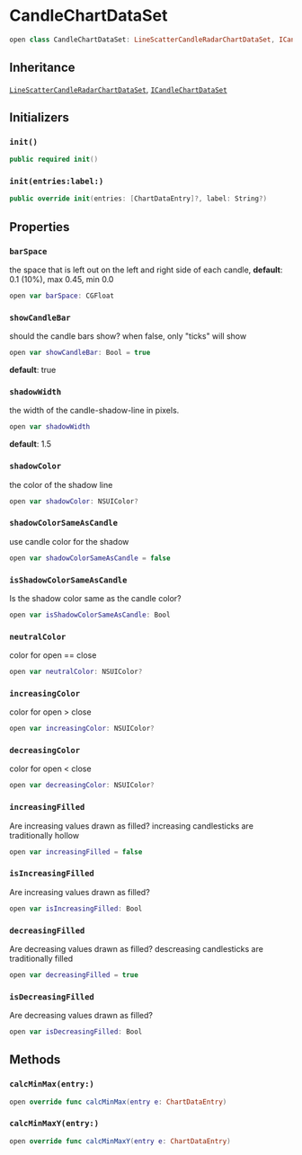 # CandleChartDataSet

``` swift
open class CandleChartDataSet: LineScatterCandleRadarChartDataSet, ICandleChartDataSet
```

## Inheritance

[`LineScatterCandleRadarChartDataSet`](/LineScatterCandleRadarChartDataSet), [`ICandleChartDataSet`](/ICandleChartDataSet)

## Initializers

### `init()`

``` swift
public required init()
```

### `init(entries:label:)`

``` swift
public override init(entries: [ChartDataEntry]?, label: String?)
```

## Properties

### `barSpace`

the space that is left out on the left and right side of each candle,
**default**:​ 0.1 (10%), max 0.45, min 0.0

``` swift
open var barSpace: CGFloat
```

### `showCandleBar`

should the candle bars show?
when false, only "ticks" will show

``` swift
open var showCandleBar: Bool = true
```

**default**: true

### `shadowWidth`

the width of the candle-shadow-line in pixels.

``` swift
open var shadowWidth 
```

**default**: 1.5

### `shadowColor`

the color of the shadow line

``` swift
open var shadowColor: NSUIColor?
```

### `shadowColorSameAsCandle`

use candle color for the shadow

``` swift
open var shadowColorSameAsCandle = false
```

### `isShadowColorSameAsCandle`

Is the shadow color same as the candle color?

``` swift
open var isShadowColorSameAsCandle: Bool 
```

### `neutralColor`

color for open == close

``` swift
open var neutralColor: NSUIColor?
```

### `increasingColor`

color for open \> close

``` swift
open var increasingColor: NSUIColor?
```

### `decreasingColor`

color for open \< close

``` swift
open var decreasingColor: NSUIColor?
```

### `increasingFilled`

Are increasing values drawn as filled?
increasing candlesticks are traditionally hollow

``` swift
open var increasingFilled = false
```

### `isIncreasingFilled`

Are increasing values drawn as filled?

``` swift
open var isIncreasingFilled: Bool 
```

### `decreasingFilled`

Are decreasing values drawn as filled?
descreasing candlesticks are traditionally filled

``` swift
open var decreasingFilled = true
```

### `isDecreasingFilled`

Are decreasing values drawn as filled?

``` swift
open var isDecreasingFilled: Bool 
```

## Methods

### `calcMinMax(entry:)`

``` swift
open override func calcMinMax(entry e: ChartDataEntry)
```

### `calcMinMaxY(entry:)`

``` swift
open override func calcMinMaxY(entry e: ChartDataEntry)
```
